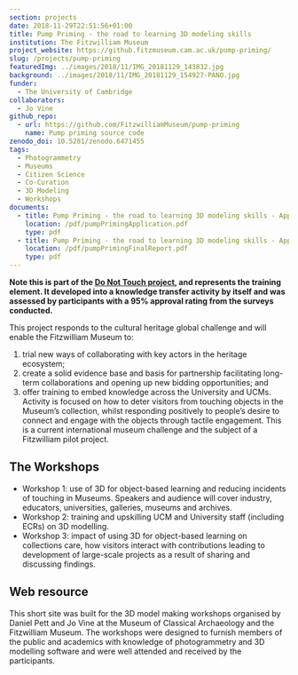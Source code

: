 ```yaml
---
section: projects
date: 2018-11-29T22:51:56+01:00
title: Pump Priming - the road to learning 3D modeling skills
institution: The Fitzwilliam Museum
project_website: https://github.fitzmuseum.cam.ac.uk/pump-priming/
slug: /projects/pump-priming
featuredImg: ../images/2018/11/IMG_20181129_143832.jpg
background: ../images/2018/11/IMG_20181129_154927-PANO.jpg
funder:
  - The University of Cambridge
collaborators:
  - Jo Vine
github_repo: 
  - url: https://github.com/FitzwilliamMuseum/pump-priming
    name: Pump priming source code
zenodo_doi: 10.5281/zenodo.6471455
tags:
  - Photogrammetry
  - Museums
  - Citizen Science
  - Co-Curation
  - 3D Modeling
  - Workshops
documents: 
  - title: Pump Priming - the road to learning 3D modeling skills - Application
    location: /pdf/pumpPrimingApplication.pdf
    type: pdf
  - title: Pump Priming - the road to learning 3D modeling skills - Application
    location: /pdf/pumpPrimingFinalReport.pdf
    type: pdf
---
```

**Note this is part of the [Do Not Touch project](/projects/do-not-touch), and represents the training element. It developed into a 
knowledge transfer activity by itself and was assessed by participants with a 95% approval rating from the 
surveys conducted.**

This project responds to the cultural heritage global challenge and will enable the Fitzwilliam Museum to: 

1. trial new ways of collaborating with key actors in the heritage ecosystem; 
2. create a solid evidence base and basis for partnership facilitating long-term collaborations and opening up new bidding opportunities; and 
3. offer training to embed knowledge across the University and UCMs. Activity is focused on how to deter visitors from touching objects in the Museum’s collection, whilst responding positively to people’s desire to connect and engage with the objects through tactile engagement. This is a current international museum challenge and the subject of a Fitzwilliam pilot project.

## The Workshops

* Workshop 1: use of 3D for object-based learning and reducing incidents of touching in Museums. Speakers and audience will cover industry, educators, universities, galleries, museums and archives.
* Workshop 2: training and upskilling UCM and University staff (including ECRs) on 3D modelling.
* Workshop 3: impact of using 3D for object-based learning on collections care, how visitors interact with contributions leading to development of large-scale projects as a result of sharing and discussing findings.

## Web resource 

This short site was built for the 3D model making workshops organised by Daniel Pett and Jo Vine
at the Museum of Classical Archaeology and the Fitzwilliam Museum. The workshops were designed to
furnish members of the public and academics with knowledge of photogrammetry and 3D modelling software and were 
well attended and received by the participants. 
